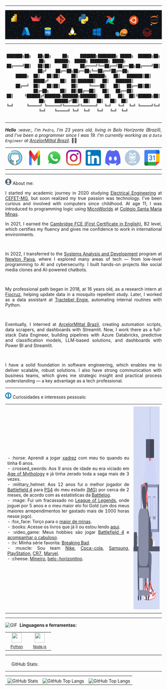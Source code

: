-----

<div>
<img align="center" alt="Header" src="https://github.com/PedroAugusto2101/PedroAugusto2101/blob/main/img/banner.png"/>
</div>

-----

<div align="center">
  
```text

███████╗██╗   ██╗██╗     ██╗     ███████╗████████╗ █████╗  ██████╗██╗  ██╗    ██████╗  █████╗ ████████╗ █████╗ 
██╔════╝██║   ██║██║     ██║     ██╔════╝╚══██╔══╝██╔══██╗██╔════╝██║ ██╔╝    ██╔══██╗██╔══██╗╚══██╔══╝██╔══██╗
█████╗  ██║   ██║██║     ██║     ███████╗   ██║   ███████║██║     █████╔╝     ██║  ██║███████║   ██║   ███████║
██╔══╝  ██║   ██║██║     ██║     ╚════██║   ██║   ██╔══██║██║     ██╔═██╗     ██║  ██║██╔══██║   ██║   ██╔══██║
██║     ╚██████╔╝███████╗███████╗███████║   ██║   ██║  ██║╚██████╗██║  ██╗    ██████╔╝██║  ██║   ██║   ██║  ██║
╚═╝      ╚═════╝ ╚══════╝╚══════╝╚══════╝   ╚═╝   ╚═╝  ╚═╝ ╚═════╝╚═╝  ╚═╝    ╚═════╝ ╚═╝  ╚═╝   ╚═╝   ╚═╝  ╚═╝
                                                                                                               

```                                        
</div>

-----

</div>

<div align="justify">
<i><b>Hello</b> :wave:, I'm <code>Pedro</code>, I'm 23 years old, living in Belo Horizonte (Brazil), and I've been a programmer since I was 19. I'm currently working as a <code>Data Engineer</code> at <a href="https://brasil.arcelormittal.com/" target="_blank">ArcelorMittal Brazil</a>.</i> &#128104;&#8205;&#128187;<br />
</div>
<div align="center">
<table>
<tr><td align="center" colspan="11"></td></tr> 
<tr>
  <td><a href="https://github.com/PedroAugusto2101" target="_blank"><img src="https://github.com/PedroAugusto2101/PedroAugusto2101/blob/main/img/github4.png" width="50px" height="50px"/></a></td>
  <td><a href="mailto:pedrotiagobh@gmail.com" target="_blank"><img src="https://github.com/PedroAugusto2101/PedroAugusto2101/blob/main/img/gmail2.png" width="50px" height="50px"/></a></td>
  <td><a href="https://wa.me/5531999932101" target="_blank"><img src="https://github.com/PedroAugusto2101/PedroAugusto2101/blob/main/img/wpp2.png" width="50px" height="50px"/></a></td>
  <td><a href="https://www.instagram.com/pedrao.py/" target="_blank"><img src="https://github.com/PedroAugusto2101/PedroAugusto2101/blob/main/img/insta2.png" width="50px" height="50px"/></a></td>
  <td><a href="https://www.linkedin.com/in/pedro-augusto210102/" target="_blank"><img src="https://github.com/PedroAugusto2101/PedroAugusto2101/blob/main/img/linkedin2.png" width="50px" height="50px"/></a></td>
  <td><a href="https://discordapp.com/users/446712354265366538" target="_blank"><img src="https://github.com/PedroAugusto2101/PedroAugusto2101/blob/main/img/discord2.png" width="50px" height="50px"/></a></td>
  <td><a href="https://www.skoob.com.br/usuario/8333176" target="_blank"><img src="https://github.com/PedroAugusto2101/PedroAugusto2101/blob/main/img/skoob2.png" width="50px" height="50px"/></a></td>
  <td><a href="https://calendly.com/pedrotiagobh" target="_blank"><img src="https://github.com/PedroAugusto2101/PedroAugusto2101/blob/main/img/calendar2.png" width="50px" height="50px"/></a></td>
</tr>
<tr><td align="center" colspan="11"></td></tr> 
</table>
</div>

-----

<img height="20" width="20" alt="GIF" src="https://github.com/PedroAugusto2101/PedroAugusto2101/blob/main/img/profile.gif"/> About me:

<div align="justify">
I started my academic journey in 2020 studying <a href="https://www.eng-eletrica.bh.cefetmg.br/" target="_blank">Electrical Engineering</a> at <a href="https://www.cefetmg.br/" target="_blank">CEFET-MG</a>, but soon realized my true passion was technology. I've been curious and involved with computers since childhood. At age 11, I was introduced to programming logic using <a href="http://www.microworlds.com/por/" target="_blank">MicroWorlds</a> at <a href="https://santamaria.pucminas.br/" target="_blank">Colégio Santa Maria Minas</a>.

<br>

In 2021, I earned the <a href="https://www.cambridgeenglish.org/exams-and-tests/first/" target="_blank">Cambridge FCE (First Certificate in English)</a>, B2 level, which certifies my fluency and gives me confidence to work in international environments.

<br>

In 2022, I transferred to the <a href="https://newtonpaiva.br/cursos/graduacao/analise-e-desenvolvimento-de-sistemas/" target="_blank">Systems Analysis and Development</a> program at <a href="https://newtonpaiva.br/" target="_blank">Newton Paiva</a>, where I explored many areas of tech — from low-level programming to AI and cybersecurity. I built hands-on projects like social media clones and AI-powered chatbots.

<br>

My professional path began in 2018, at 16 years old, as a research intern at <a href="https://fiocruz.br/" target="_blank">Fiocruz</a>, helping update data in a mosquito repellent study. Later, I worked as a data assistant at <a href="https://tractebel-engie.com.br/pt" target="_blank">Tractebel Engie</a>, automating internal routines with Python.

<br>

Eventually, I interned at <a href="https://brasil.arcelormittal.com/" target="_blank">ArcelorMittal Brazil</a>, creating automation scripts, data scrapers, and dashboards with Streamlit. Now, I work there as a full-stack Data Engineer, building pipelines with Azure Databricks, predictive and classification models, LLM-based solutions, and dashboards with Power BI and Streamlit.

<br>

I have a solid foundation in software engineering, which enables me to deliver scalable, robust solutions. I also have strong communication with business teams, which gives me strategic insight and practical process understanding — a key advantage as a tech professional.
</div>

-----

<div>

<img height="20" width="20" alt="GIF" src="https://github.com/PedroAugusto2101/PedroAugusto2101/blob/main/img/4700_info.gif"/> Curiosidades e interesses pessoais:

<table>
<tr>
 <td align="center" colspan="2"></td>
</tr> 
<tr>
<td>
<div align="justify">
<p>
- :horse: Aprendi a jogar <a href="https://www.chess.com/pt" target="_blank">xadrez</a> com meu tio quando eu tinha 6 anos.<br />
- :crossed_swords: Aos 9 anos de idade eu era viciado em <a href="https://store.steampowered.com/app/266840/Age_of_Mythology_Extended_Edition/" target="_blank">Age of Mythology</a> e já tinha zerado toda a saga mais de 3 vezes.<br />
- :military_helmet: Aos 12 anos fui o melhor jogador de <a href="https://www.ea.com/games/battlefield/battlefield-4" target="_blank">Battlefield 4</a> para <a href="https://www.playstation.com/pt-br/ps4/" target="_blank">PS4</a> do meu estado <a href="https://www.google.com/search?q=minas+gerais+brazil&oq=minas+gerais&gs_lcrp=EgZjaHJvbWUqEAgAEAAYkQIY4wIYgAQYigUyEAgAEAAYkQIY4wIYgAQYigUyDQgBEC4YkQIYgAQYigUyBggCEEUYOTIHCAMQABiABDIHCAQQABiABDIHCAUQABiABDIHCAYQABiABDIHCAcQABiABDIHCAgQABiABDIHCAkQABiABNIBCTIxMTNqMGoxNagCDLACAfEFUJd-ayVRSNI&sourceid=chrome&ie=UTF-8" target="_blank">(MG)</a> por cerca de 2 meses, de acordo com as estatísticas da <a href="https://battlelog.battlefield.com/bf4/" target="_blank">Battlelog</a>.<br />
- :mage: Fui um fracassado no <a href="https://www.leagueoflegends.com/pt-br/" target="_blank">League of Legends</a>, onde joguei por 5 anos e o meu maior elo foi Gold (um dos meus maiores arrependimentos ter gastado mais de 1000 horas nesse jogo).<br />
- :fox_face: Torço para o <a href="https://www.cruzeiro.com.br/" target="_blank">maior de minas</a>.<br />
- :books: Acesse os livros que já li ou estou lendo <a href="https://www.skoob.com.br/usuario/8333176" target="_blank">aqui</a>.<br />
- :video_game: Meus hobbies são jogar <a href="https://www.ea.com/games/battlefield/battlefield-4" target="_blank">Battlefield 4</a> e <a href="https://www.google.com/search?q=calend%C3%A1rio+cruzeiro&oq=calend%C3%A1rio+cruzeiro&gs_lcrp=EgZjaHJvbWUyBggAEEUYOTIKCAEQABgTGBYYHjIKCAIQABgTGBYYHjIKCAMQABgTGBYYHjIKCAQQABgTGBYYHjIKCAUQABgTGBYYHjIKCAYQABgTGBYYHjIKCAcQABgTGBYYHjIKCAgQABgTGBYYHjIMCAkQABgKGBMYFhge0gEIMjcxM2owajmoAgCwAgE&sourceid=chrome&ie=UTF-8" target="_blank"> acompanhar o cabuloso</a>.<br />
- :tv: Minha série favorita: <a href="https://www.imdb.com/pt/title/tt0903747/" target="_blank">Breaking Bad</a>.<br />
- :muscle: Sou team <a href="https://www.nike.com/" target="_blank">Nike</a>, <a href="https://www.coca-cola.com/" target="_blank">Coca-cola</a>, <a href="https://www.samsung.com/" target="_blank">Samsung</a>, <a href="https://www.playstation.com/" target="_blank">PlayStation</a>, <a href="https://youtu.be/Cl6e47xqEb8?si=o0TzRbn1jsUQAE60&t=2" target="_blank">CR7</a>, <a href="https://youtu.be/TWB31WFomz4?si=LA0VWOdoEY2T-xdi&t=61" target="_blank">Marvel</a>.<br />
- :cheese: <a href="https://maps.app.goo.gl/FY9dCHAyYMzM3x2A6" target="_blank">Mineiro</a>, <a href="https://maps.app.goo.gl/thqLDGvQCcGqY6tX7" target="_blank">belo-horizontino</a>. <br />
</p>
</div>
</td>
<td>
<div>
<img alt="GIF" src="https://github.com/PedroAugusto2101/PedroAugusto2101/blob/main/img/developer.gif" width="340px" height="650px"/>
</div>
</td>
</tr>
<tr>
 <td align="center" colspan="2"></td>
</tr> 
</table>

</div>

-----

<div>
<p>
  <img height="20" width="20" alt="GIF" src="https://joaopauloaramuni.github.io/image/skills.gif?raw=true"/>
  &nbsp;<strong>Linguagens e ferramentas:</strong>
</p>

<table>
  <tr>
    <td align="center" width="60">
      <a href="https://www.python.org/" target="_blank">
        <img width="32" height="32" src="https://joaopauloaramuni.github.io/image/python.png?raw=true"/>
        <br/>
        <span style="font-size: 12px;">Python</span>
      </a>
    </td>
    <td align="center" width="60">
      <a href="https://nodejs.org/en/" target="_blank">
        <img width="32" height="32" src="https://joaopauloaramuni.github.io/image/nodejs.png?raw=true"/>
        <br/>
        <span style="font-size: 12px;">Node.js</span>
      </a>
    </td>
  </tr>
</table>

</div>


-----

<div>

<img height="20" width="20" alt="GIF" src="https://github.com/PedroAugusto2101/PedroAugusto2101/blob/main/img/graphic.gif"/>GitHub Stats:

<div align="center">
<table>
<tr>
 <td align="center" colspan="3"></td>
</tr> 
<tr>
<td>
<img alt="GitHub Stats" src="https://github-readme-stats.vercel.app/api?username=PedroAugusto2101&show=reviews,discussions_started,discussions_answered,prs_merged,prs_merged_percentage&rank_icon=percentile&theme=dark&locale=pt-br&card_width=480"/>
</td>
<td>
<img alt="GitHub Top Langs" src="https://github-readme-stats.vercel.app/api/top-langs/?username=PedroAugusto2101&theme=dark&locale=pt-br&langs_count=7"/>
</td>
<td>
<img alt="GitHub Top Langs" src="https://github-readme-stats.vercel.app/api/top-langs/?username=PedroAugusto2101&layout=pie&theme=dark&locale=pt-br"/>
</td>
</tr>
</details>
</div>

-----

                                                                                                                                                              

